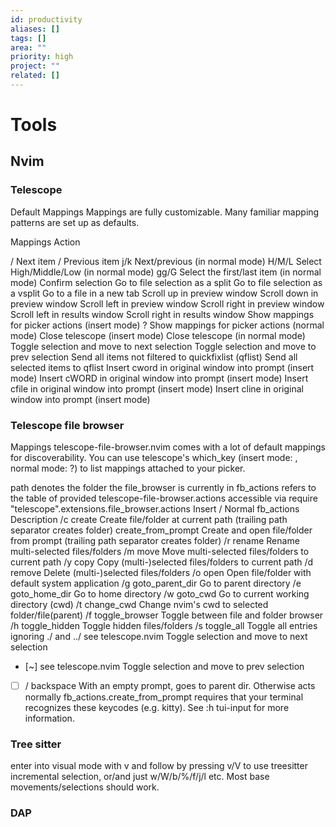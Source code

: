 ```yaml
---
id: productivity
aliases: []
tags: []
area: ""
priority: high
project: ""
related: []
---
```


# Tools

## Nvim

### Telescope

Default Mappings
Mappings are fully customizable. Many familiar mapping patterns are set up as defaults.

Mappings Action

<C-n>/<Down> Next item
<C-p>/<Up> Previous item
j/k Next/previous (in normal mode)
H/M/L Select High/Middle/Low (in normal mode)
gg/G Select the first/last item (in normal mode)
<CR> Confirm selection
<C-x> Go to file selection as a split
<C-v> Go to file selection as a vsplit
<C-t> Go to a file in a new tab
<C-u> Scroll up in preview window
<C-d> Scroll down in preview window
<C-f> Scroll left in preview window
<C-k> Scroll right in preview window
<M-f> Scroll left in results window
<M-k> Scroll right in results window
<C-/> Show mappings for picker actions (insert mode)
? Show mappings for picker actions (normal mode)
<C-c> Close telescope (insert mode)
<Esc> Close telescope (in normal mode)
<Tab> Toggle selection and move to next selection
<S-Tab> Toggle selection and move to prev selection
<C-q> Send all items not filtered to quickfixlist (qflist)
<M-q> Send all selected items to qflist
<C-r><C-w> Insert cword in original window into prompt (insert mode)
<C-r><C-a> Insert cWORD in original window into prompt (insert mode)
<C-r><C-f> Insert cfile in original window into prompt (insert mode)
<C-r><C-l> Insert cline in original window into prompt (insert mode)

### Telescope file browser

Mappings
telescope-file-browser.nvim comes with a lot of default mappings for discoverability. You can use telescope's which_key (insert mode: <C-/>, normal mode: ?) to list mappings attached to your picker.

path denotes the folder the file_browser is currently in
fb_actions refers to the table of provided telescope-file-browser.actions accessible via require "telescope".extensions.file_browser.actions
Insert / Normal fb_actions Description
<A-c>/c create Create file/folder at current path (trailing path separator creates folder)
<S-CR> create_from_prompt Create and open file/folder from prompt (trailing path separator creates folder)
<A-r>/r rename Rename multi-selected files/folders
<A-m>/m move Move multi-selected files/folders to current path
<A-y>/y copy Copy (multi-)selected files/folders to current path
<A-d>/d remove Delete (multi-)selected files/folders
<C-o>/o open Open file/folder with default system application
<C-g>/g goto_parent_dir Go to parent directory
<C-e>/e goto_home_dir Go to home directory
<C-w>/w goto_cwd Go to current working directory (cwd)
<C-t>/t change_cwd Change nvim's cwd to selected folder/file(parent)
<C-f>/f toggle_browser Toggle between file and folder browser
<C-h>/h toggle_hidden Toggle hidden files/folders
<C-s>/s toggle_all Toggle all entries ignoring ./ and ../
<Tab> see telescope.nvim Toggle selection and move to next selection

- [~] <S-Tab> see telescope.nvim Toggle selection and move to prev selection
- [ ] <bs>/ backspace With an empty prompt, goes to parent dir. Otherwise acts normally
      fb_actions.create_from_prompt requires that your terminal recognizes these keycodes (e.g. kitty). See :h tui-input for more information.

### Tree sitter

enter into visual mode with v and follow by pressing v/V to use treesitter incremental selection, or/and just w/W/b/%/f/j/l etc. Most base movements/selections should work.

### DAP
